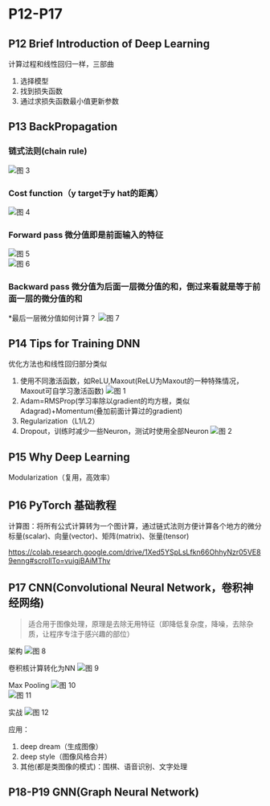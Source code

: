 # P12-P17

## P12 Brief Introduction of Deep Learning

计算过程和线性回归一样，三部曲

1. 选择模型
2. 找到损失函数
3. 通过求损失函数最小值更新参数

## P13 BackPropagation

### 链式法则(chain rule)

![图 3](images/P12-P17_2020-07-31_01-38-53.jpg)  

### Cost function（y target于y hat的距离）

![图 4](images/P12-P17_2020-07-31_01-40-03.jpg)  

### Forward pass 微分值即是前面输入的特征

![图 5](images/P12-P17_2020-07-31_01-42-27.jpg)  
![图 6](images/P12-P17_2020-07-31_01-42-31.jpg)  

### Backward pass 微分值为后面一层微分值的和，倒过来看就是等于前面一层的微分值的和

*最后一层微分值如何计算？
![图 7](images/P12-P17_2020-07-31_01-46-25.jpg)  

## P14 Tips for Training DNN

优化方法也和线性回归部分类似

1. 使用不同激活函数，如ReLU,Maxout(ReLU为Maxout的一种特殊情况，Maxout可自学习激活函数)
![图 1](images/P12-P17_2020-07-31_01-28-50.jpg)
2. Adam=RMSProp(学习率除以gradient的均方根，类似Adagrad)+Momentum(叠加前面计算过的gradient)
3. Regularization（L1/L2）
4. Dropout，训练时减少一些Neuron，测试时使用全部Neuron
![图 2](images/P12-P17_2020-07-31_01-37-36.jpg)  

## P15 Why Deep Learning

Modularization（复用，高效率）

## P16 PyTorch 基础教程

计算图：将所有公式计算转为一个图计算，通过链式法则方便计算各个地方的微分
标量(scalar)、向量(vector)、矩阵(matrix)、张量(tensor)

<https://colab.research.google.com/drive/1Xed5YSpLsLfkn66OhhyNzr05VE89enng#scrollTo=vuigjBAiMThv>

## P17 CNN(Convolutional Neural Network，卷积神经网络)

> 适合用于图像处理，原理是去除无用特征（即降低复杂度，降噪，去除杂质，让程序专注于感兴趣的部位）

架构
![图 8](images/P12-P17_2020-07-31_02-11-39.jpg)  

卷积核计算转化为NN
![图 9](images/P12-P17_2020-07-31_02-13-01.jpg)  

Max Pooling
![图 10](images/P12-P17_2020-07-31_03-46-45.jpg)  
![图 11](images/P12-P17_2020-07-31_03-46-58.jpg)  

实战
![图 12](images/P12-P17_2020-07-31_03-47-27.jpg)  

应用：

1. deep dream（生成图像）
2. deep style（图像风格合并）
3. 其他(都是类图像的模式)：围棋、语音识别、文字处理

## P18-P19 GNN(Graph Neural Network)
